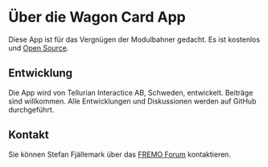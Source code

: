 ﻿# Über die Wagon Card App
Diese App ist für das Vergnügen der Modulbahner gedacht.
Es ist kostenlos und [Open Source](https://github.com/tellurianinteractive/Tellurian.Trains.WagonCardApp).

## Entwicklung
Die App wird von Tellurian Interactice AB, Schweden, entwickelt.
Beiträge sind willkommen.
Alle Entwicklungen und Diskussionen werden auf GitHub durchgeführt.

## Kontakt
Sie können Stefan Fjällemark über das [FREMO Forum](https://forum.fremo-net.eu/) kontaktieren.

